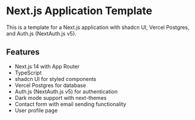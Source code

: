 # Next.js Application Template

This is a template for a Next.js application with shadcn UI, Vercel Postgres, and Auth.js (NextAuth.js v5).

## Features

- Next.js 14 with App Router
- TypeScript
- shadcn UI for styled components
- Vercel Postgres for database
- Auth.js (NextAuth.js v5) for authentication
- Dark mode support with next-themes
- Contact form with email sending functionality
- User profile page
